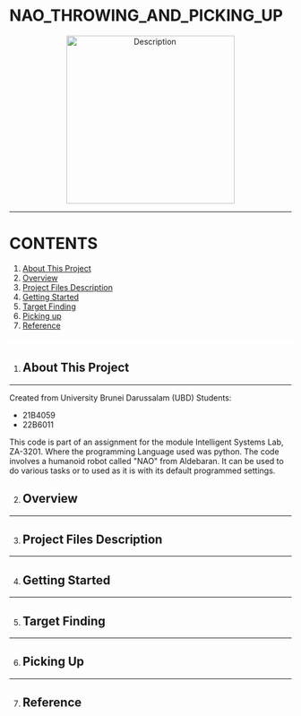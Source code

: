 # NAO_THROWING_AND_PICKING_UP

<div align="center">
  <img src="https://github.com/user-attachments/assets/6fb66904-c973-4e02-b37a-a3b642910db3" alt="Description" width="300"/>
</div>

---

# **CONTENTS**
1. [About This Project](#About-This-Project)
2. [Overview](#Overview)
3. [Project Files Description](#Projet-Files-Description)
4. [Getting Started](#Getting-Started)
5. [Target Finding](#Target-Findng)
6. [Picking up](#Picking-Up)
7. [Reference](Reference)


<hr style="border: 0; height: 5px; background-color: white; margin: 20px 0;">



1. ## About This Project
---
Created from University Brunei Darussalam (UBD) Students:
- 21B4059
- 22B6011

This code is part of an assignment for the module Intelligent Systems Lab, ZA-3201. Where the programming Language used was python. The code involves a humanoid robot called "NAO" from Aldebaran. It can be used to do various tasks or to used as it is with its default programmed settings. 


2. ## Overview

---
3. ## Project Files Description

---
4. ## Getting Started

---
5. ## Target Finding

---
6. ## Picking Up

---
7. ## Reference




